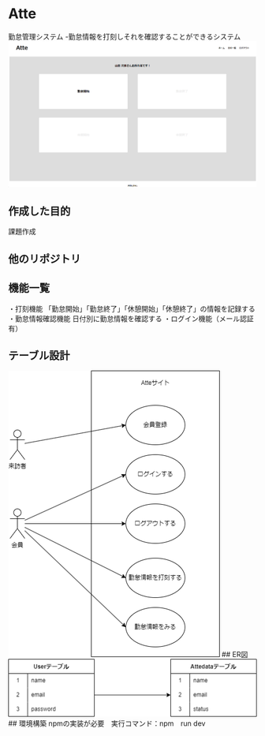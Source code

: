 # Atte
 勤怠管理システム
 -勤怠情報を打刻しそれを確認することができるシステム
<img src="img/home.png" alt="ホーム画面">

## 作成した目的
 課題作成

## 他のリポジトリ

## 機能一覧
・打刻機能
 「勤怠開始」「勤怠終了」「休憩開始」「休憩終了」の情報を記録する
・勤怠情報確認機能
  日付別に勤怠情報を確認する
・ログイン機能（メール認証有）

## テーブル設計
<img src="img/database.drawio.png" alt="ホーム画面">
## ER図
<img src="img/ER.drawio.png" alt="ホーム画面">
## 環境構築
npmの実装が必要　実行コマンド：npm　run dev
